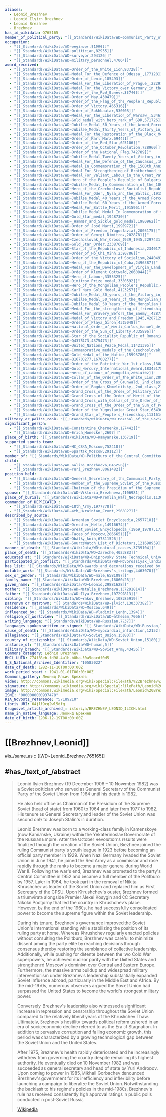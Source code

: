 ```yaml
---
aliases:
  - Leonid_Brezhnev
  - Leonid Ilyich Brezhnev
  - Leonid Brezhnev
  - Brezhnev
has_id_wikidata: Q765165
member_of_political_party: "[[_Standards/WikiData/WD~Communist_Party_of_the_Soviet_Union,79854]]"
occupation:
  - "[[_Standards/WikiData/WD~engineer,81096]]"
  - "[[_Standards/WikiData/WD~politician,82955]]"
  - "[[_Standards/WikiData/WD~surveyor,294126]]"
  - "[[_Standards/WikiData/WD~military_personnel,47064]]"
award_received:
  - "[[_Standards/WikiData/WD~Order_of_the_White_Lion,93728]]"
  - "[[_Standards/WikiData/WD~Medal_For_the_Defence_of_Odessa_,177128]]"
  - "[[_Standards/WikiData/WD~Order_of_Lenin,185493]]"
  - "[[_Standards/WikiData/WD~Medal_For_the_Liberation_of_Prague_,222973]]"
  - "[[_Standards/WikiData/WD~Medal_For_the_Victory_over_Germany_in_the_Great_Patriotic_War_1941_1945_,278798]]"
  - "[[_Standards/WikiData/WD~Order_of_the_Red_Banner,337463]]"
  - "[[_Standards/WikiData/WD~Order_of_May,430479]]"
  - "[[_Standards/WikiData/WD~Order_of_the_Flag_of_the_People's_Republic_of_Hungary,458911]]"
  - "[[_Standards/WikiData/WD~Order_of_Victory,465316]]"
  - "[[_Standards/WikiData/WD~Order_of_Sukhbaatar,530008]]"
  - "[[_Standards/WikiData/WD~Medal_For_the_Liberation_of_Warsaw_,534676]]"
  - "[[_Standards/WikiData/WD~Gold_medal_with_hero_rank_of_GDR,571726]]"
  - "[[_Standards/WikiData/WD~Jubilee_Medal_50_Years_of_the_Armed_Forces_of_the_USSR_,572572]]"
  - "[[_Standards/WikiData/WD~Jubilee_Medal_Thirty_Years_of_Victory_in_the_Great_Patriotic_War_1941_1945_,613627]]"
  - "[[_Standards/WikiData/WD~Medal_For_the_Restoration_of_the_Black_Metallurgy_Enterprises_of_the_South_,651290]]"
  - "[[_Standards/WikiData/WD~Order_of_Karl_Marx,694401]]"
  - "[[_Standards/WikiData/WD~Order_of_the_Red_Star,695106]]"
  - "[[_Standards/WikiData/WD~Order_of_the_October_Revolution,728960]]"
  - "[[_Standards/WikiData/WD~Order_of_the_National_Flag,742789]]"
  - "[[_Standards/WikiData/WD~Jubilee_Medal_Twenty_Years_of_Victory_in_the_Great_Patriotic_War_1941_1945_,783270]]"
  - "[[_Standards/WikiData/WD~Medal_For_the_Defence_of_the_Caucasus_,1067644]]"
  - "[[_Standards/WikiData/WD~Medal_In_Commemoration_of_the_1500th_Anniversary_of_Kyiv_,1254935]]"
  - "[[_Standards/WikiData/WD~Medal_For_Strengthening_of_Brotherhood_in_Arms_,1517750]]"
  - "[[_Standards/WikiData/WD~Medal_For_Valiant_Labour_in_the_Great_Patriotic_War_1941_1945_,1600457]]"
  - "[[_Standards/WikiData/WD~Hero_of_the_People's_Republic_of_Bulgaria,1601724]]"
  - "[[_Standards/WikiData/WD~Jubilee_Medal_In_Commemoration_of_the_100th_Anniversary_of_the_Birth_of_Vladimir_Ilyich_Lenin_,1710778]]"
  - "[[_Standards/WikiData/WD~Hero_of_the_Czechoslovak_Socialist_Republic,1891484]]"
  - "[[_Standards/WikiData/WD~Medal_For_Oder,_Nysa_and_the_Baltic_,1915816]]"
  - "[[_Standards/WikiData/WD~Jubilee_Medal_40_Years_of_the_Armed_Forces_of_the_USSR_,1915946]]"
  - "[[_Standards/WikiData/WD~Jubilee_Medal_60_Years_of_the_Armed_Forces_of_the_USSR_,1915952]]"
  - "[[_Standards/WikiData/WD~Medal_For_Battle_Merit_,1915961]]"
  - "[[_Standards/WikiData/WD~Jubilee_Medal_Medal_In_Commemoration_of_the_250th_Anniversary_of_Leningrad_,1915989]]"
  - "[[_Standards/WikiData/WD~Gold_Star_medal,1948730]]"
  - "[[_Standards/WikiData/WD~_Hammer_and_Sickle_gold_medal,1980962]]"
  - "[[_Standards/WikiData/WD~Order_of_José_Martí,1991972]]"
  - "[[_Standards/WikiData/WD~Order_of_Freedom_(Yugoslavia),2005175]]"
  - "[[_Standards/WikiData/WD~Order_of_Georgi_Dimitrov,2028781]]"
  - "[[_Standards/WikiData/WD~Czechoslovak_War_Cross_1939_1945,2297431]]"
  - "[[_Standards/WikiData/WD~Gold_Star_Order,2338769]]"
  - "[[_Standards/WikiData/WD~Star_of_the_Republic_of_Indonesia,2340171]]"
  - "[[_Standards/WikiData/WD~Order_of_Hồ_Chí_Minh,2390786]]"
  - "[[_Standards/WikiData/WD~Order_of_the_Victory_of_Socialism,2440493]]"
  - "[[_Standards/WikiData/WD~Hero_of_the_Republic_of_Cuba,2496387]]"
  - "[[_Standards/WikiData/WD~Medal_For_the_Development_of_Virgin_Lands_,2638119]]"
  - "[[_Standards/WikiData/WD~Order_of_Klement_Gottwald,2660844]]"
  - "[[_Standards/WikiData/WD~Hero_of_Labour,3355325]]"
  - "[[_Standards/WikiData/WD~Dimitrov_Prize_medal,3380592]]"
  - "[[_Standards/WikiData/WD~Hero_of_the_Mongolian_People's_Republic,4137459]]"
  - "[[_Standards/WikiData/WD~Karl_Marx_Gold_Medal,4193257]]"
  - "[[_Standards/WikiData/WD~Jubilee_Medal_30_years_of_the_Victory_in_Khalkhin_Gol_,4286725]]"
  - "[[_Standards/WikiData/WD~Jubilee_Medal_50_Years_of_the_Mongolian_People's_Army_,4286734]]"
  - "[[_Standards/WikiData/WD~Jubilee_Medal_50_Years_of_the_Mongolian_People's_Revolution_,4286735]]"
  - "[[_Standards/WikiData/WD~Medal_For_the_strengthening_of_friendship_in_arms_,4287089]]"
  - "[[_Standards/WikiData/WD~Medal_For_Bravery_Before_the_Enemy_,4287112]]"
  - "[[_Standards/WikiData/WD~Medal_of_Victory_and_Freedom_1945,4287129]]"
  - "[[_Standards/WikiData/WD~Order_of_Playa_Girón,4315048]]"
  - "[[_Standards/WikiData/WD~National_Order_of_Merit_Carlos_Manuel_de_Céspedes,4335886]]"
  - "[[_Standards/WikiData/WD~Order_of_the_Sun_of_Liberty,4335896]]"
  - "[[_Standards/WikiData/WD~Star_of_the_Socialist_Republic_of_Romania,4335924]]"
  - "[[_Standards/WikiData/WD~Q4375473,4375473]]"
  - "[[_Standards/WikiData/WD~United_Nations_Peace_Medal,11421395]]"
  - "[[_Standards/WikiData/WD~Commemorative_medals_of_the_Czechoslovak_army_abroad,11692063]]"
  - "[[_Standards/WikiData/WD~Gold_Medal_of_the_Nation,15993786]]"
  - "[[_Standards/WikiData/WD~Q16700277,16700277]]"
  - "[[_Standards/WikiData/WD~Order_of_the_Patriotic_War_1st_class,18080149]]"
  - "[[_Standards/WikiData/WD~Gold_Mercury_International_Award,18345175]]"
  - "[[_Standards/WikiData/WD~Hero_of_Labour_of_Mongolia,20614702]]"
  - "[[_Standards/WikiData/WD~Collar_of_the_Order_of_the_White_Lion,20966612]]"
  - "[[_Standards/WikiData/WD~Order_of_the_Cross_of_Grunwald,_2nd_class,21405590]]"
  - "[[_Standards/WikiData/WD~Order_of_Bogdan_Khmelnitsky,_2nd_class,21710771]]"
  - "[[_Standards/WikiData/WD~Grand_Cross_of_the_Order_of_Military_Virtue,21877483]]"
  - "[[_Standards/WikiData/WD~Grand_Cross_of_the_Order_of_Merit_of_the_Polish_People's_Republic,21888066]]"
  - "[[_Standards/WikiData/WD~Grand_Cross_with_Collar_of_the_Order_of_the_White_Rose_of_Finland,23769799]]"
  - "[[_Standards/WikiData/WD~Grand_Cross_of_the_Order_of_the_Sun_of_Peru,25755314]]"
  - "[[_Standards/WikiData/WD~Order_of_the_Yugoslavian_Great_Star,63436645]]"
  - "[[_Standards/WikiData/WD~Grand_Star_of_People's_Friendship,113161450]]"
military_or_police_rank: "[[_Standards/WikiData/WD~Marshal_of_the_Soviet_Union,125168]]"
significant_person:
  - "[[_Standards/WikiData/WD~Constantine_Chernenko,127442]]"
  - "[[_Standards/WikiData/WD~Erich_Honecker,2607]]"
place_of_birth: "[[_Standards/WikiData/WD~Kamyanske,156719]]"
supported_sports_team:
  - "[[_Standards/WikiData/WD~HC_CSKA_Moscow,752418]]"
  - "[[_Standards/WikiData/WD~Spartak_Moscow,29112]]"
member_of: "[[_Standards/WikiData/WD~Politburo_of_the_Central_Committee_of_the_Communist_Party_of_the_Soviet_Union,842008]]"
child:
  - "[[_Standards/WikiData/WD~Galina_Brezhneva,845256]]"
  - "[[_Standards/WikiData/WD~Yuri_Brezhnev,8061482]]"
position_held:
  - "[[_Standards/WikiData/WD~General_Secretary_of_the_Communist_Party_of_the_Soviet_Union,1048744]]"
  - "[[_Standards/WikiData/WD~member_of_the_Supreme_Soviet_of_the_Russian_Soviet_Federative_Socialist_Republic,42530449]]"
  - "[[_Standards/WikiData/WD~Chairman_of_the_Presidium_of_the_Supreme_Soviet_of_the_Soviet_Union,135215773]]"
spouse: "[[_Standards/WikiData/WD~Viktoria_Brezhneva,1106981]]"
place_of_burial: "[[_Standards/WikiData/WD~Kremlin_Wall_Necropolis,1130019]]"
commander_of_DEPRECATED_:
  - "[[_Standards/WikiData/WD~18th_Army,1977778]]"
  - "[[_Standards/WikiData/WD~4th_Ukrainian_Front,2563827]]"
described_by_source:
  - "[[_Standards/WikiData/WD~Armenian_Soviet_Encyclopedia,2657718]]"
  - "[[_Standards/WikiData/WD~Dresdner_Hefte,14916674]]"
  - "[[_Standards/WikiData/WD~Great_Soviet_Encyclopedia_(1969_1978),17378135]]"
  - "[[_Standards/WikiData/WD~Faces_of_Moscow,28666511]]"
  - "[[_Standards/WikiData/WD~Obálky_knih,67311526]]"
  - "[[_Standards/WikiData/WD~SourceWatch_List_of_Dictators,121698959]]"
manner_of_death: "[[_Standards/WikiData/WD~natural_causes,3739104]]"
place_of_death: "[[_Standards/WikiData/WD~Zareche,4023883]]"
educated_at: "[[_Standards/WikiData/WD~Dniprovsky_State_Technical_University,4163197]]"
participated_in_conflict: "[[_Standards/WikiData/WD~Novorossiysk_landing_operation,4325154]]"
has_list: "[[_Standards/WikiData/WD~awards_and_decorations_received_by_Leonid_Brezhnev,4434940]]"
notable_work: "[[_Standards/WikiData/WD~Brezhnev's_trilogy,4463070]]"
sex_or_gender: "[[_Standards/WikiData/WD~male,6581097]]"
family_name: "[[_Standards/WikiData/WD~Brezhnev,16860426]]"
given_name: "[[_Standards/WikiData/WD~Leonid,29881628]]"
mother: "[[_Standards/WikiData/WD~Natalia_Brezhneva,107291814]]"
father: "[[_Standards/WikiData/WD~Ilya_Brezhnev,107291813]]"
sibling: "[[_Standards/WikiData/WD~Yakov_Brezhnev,108785919]]"
patronym_or_matronym: "[[_Standards/WikiData/WD~Ilyich,130337382]]"
residence: "[[_Standards/WikiData/WD~Moscow,649]]"
influenced_by: "[[_Standards/WikiData/WD~Vladimir_Lenin,1394]]"
religion_or_worldview: "[[_Standards/WikiData/WD~atheism,7066]]"
writing_language: "[[_Standards/WikiData/WD~Russian,7737]]"
languages_spoken_written_or_signed: "[[_Standards/WikiData/WD~Russian,7737]]"
cause_of_death: "[[_Standards/WikiData/WD~myocardial_infarction,12152]]"
allegiance: "[[_Standards/WikiData/WD~Soviet_Union,15180]]"
country_of_citizenship: "[[_Standards/WikiData/WD~Soviet_Union,15180]]"
instance_of: "[[_Standards/WikiData/WD~human,5]]"
military_branch: "[[_Standards/WikiData/WD~Soviet_Army,43456]]"
Commons_category: Leonid Brezhnev
BHCL_UUID: 774f88eb-fd98-4a1b-b8ba-50a5eacdf0d5
U_S_National_Archives_Identifier: "10583022"
date_of_death: 1982-11-10T00:00:00Z
work_period_start_: 1941-01-01T00:00:00Z
Commons_gallery: Леонид Ильич Брежнев
video: http://commons.wikimedia.org/wiki/Special:FilePath/%22Brezhnev%27s%20Visit%22%20-%20Signing%20Agreements.webm
signature: http://commons.wikimedia.org/wiki/Special:FilePath/Leonid%20Brezhnev%20Signature.svg
image: http://commons.wikimedia.org/wiki/Special:FilePath/Leonid%20Brezjnev%2C%20leider%20van%20de%20Sovjet-Unie%2C%20Bestanddeelnr%20925-6564.jpg
ISNI: "0000000000937478"
RIA_Novosti_reference: "57189210"
Libris_URI: 64jlf9cq2wl5dfg
Krugosvet_article_archived_: istoriya/BREZHNEV_LEONID_ILICH.html
name_in_native_language: Леонид Брежнев
date_of_birth: 1906-12-19T00:00:00Z
---
```


# [[Brezhnev,Leonid]] 

#is_/same_as :: [[WD~Leonid_Brezhnev,765165]] 

## #has_/text_of_/abstract 

> Leonid Ilyich Brezhnev (19 December 1906 – 10 November 1982) 
> was a Soviet politician who served as General Secretary of the Communist Party 
> of the Soviet Union from 1964 until his death in 1982. 
> 
> He also held office as Chairman of the Presidium of the Supreme Soviet 
> (head of state) from 1960 to 1964 and later from 1977 to 1982. 
> His tenure as General Secretary and leader of the Soviet Union was second only to Joseph Stalin's in duration.
>
> Leonid Brezhnev was born to a working-class family in Kamenskoye 
> (now Kamianske, Ukraine) within the Yekaterinoslav Governorate of the Russian Empire. 
> After the October Revolution's results were finalized through the creation of the Soviet Union, Brezhnev joined the ruling Communist party's youth league in 1923 before becoming an official party member in 1929. When Nazi Germany invaded the Soviet Union in June 1941, he joined the Red Army as a commissar and rose rapidly through the ranks to become a major general during World War II. Following the war's end, Brezhnev was promoted to the party's Central Committee in 1952 and became a full member of the Politburo by 1957. Later in 1964, he took part in the removal of Nikita Khrushchev as leader of the Soviet Union and replaced him as First Secretary of the CPSU. Upon Khrushchev's ouster, Brezhnev formed a triumvirate alongside Premier Alexei Kosygin and CC Secretary Nikolai Podgorny that led the country in Khrushchev's place. However, by the end of the 1960s, he had successfully consolidated power to become the supreme figure within the Soviet leadership.
>
> During his tenure, Brezhnev's governance improved the Soviet Union's international standing while stabilizing the position of its ruling party at home. Whereas Khrushchev regularly enacted policies without consulting the Politburo, Brezhnev was careful to minimize dissent among the party elite by reaching decisions through consensus thereby restoring the semblance of collective leadership. Additionally, while pushing for détente between the two Cold War superpowers, he achieved nuclear parity with the United States and strengthened Moscow's dominion over Central and Eastern Europe. Furthermore, the massive arms buildup and widespread military interventionism under Brezhnev's leadership substantially expanded Soviet influence abroad, particularly in the Middle East and Africa. By the mid-1970s, numerous observers argued the Soviet Union had surpassed the United States to become the world's strongest military power.
>
> Conversely, Brezhnev's leadership also witnessed a significant increase in repression and censorship throughout the Soviet Union compared to the relatively liberal years of the Khrushchev Thaw. Ultimately, Brezhnev's hostility towards political reform ushered in an era of socioeconomic decline referred to as the Era of Stagnation. In addition to pervasive corruption and falling economic growth, this period was characterized by a growing technological gap between the Soviet Union and the United States.
>
> After 1975, Brezhnev's health rapidly deteriorated and he increasingly withdrew from governing the country despite remaining its highest authority. He eventually died on 10 November 1982 and was succeeded as general secretary and head of state by Yuri Andropov. Upon coming to power in 1985, Mikhail Gorbachev denounced Brezhnev's government for its inefficiency and inflexibility before launching a campaign to liberalize the Soviet Union. Notwithstanding the backlash to his regime's policies in the mid-1980s, Brezhnev's rule has received consistently high approval ratings in public polls conducted in post-Soviet Russia.
>
> [Wikipedia](https://en.wikipedia.org/wiki/Leonid%20Brezhnev) 

